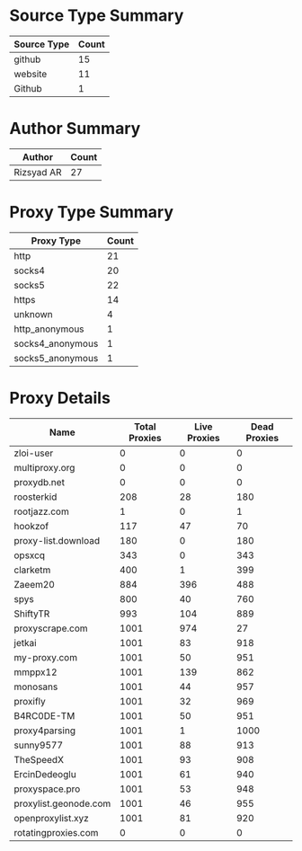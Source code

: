 # Source Type Summary

| Source Type | Count |
|-------------|-------|
| github | 15 |
| website | 11 |
| Github | 1 |


# Author Summary

| Author | Count |
|--------|-------|
| Rizsyad AR | 27 |


# Proxy Type Summary

| Proxy Type | Count |
|------------|-------|
| http | 21 |
| socks4 | 20 |
| socks5 | 22 |
| https | 14 |
| unknown | 4 |
| http_anonymous | 1 |
| socks4_anonymous | 1 |
| socks5_anonymous | 1 |


# Proxy Details

| Name | Total Proxies | Live Proxies | Dead Proxies |
|------|---------------|--------------|---------------|
| zloi-user | 0 | 0 | 0 |
| multiproxy.org | 0 | 0 | 0 |
| proxydb.net | 0 | 0 | 0 |
| roosterkid | 208 | 28 | 180 |
| rootjazz.com | 1 | 0 | 1 |
| hookzof | 117 | 47 | 70 |
| proxy-list.download | 180 | 0 | 180 |
| opsxcq | 343 | 0 | 343 |
| clarketm | 400 | 1 | 399 |
| Zaeem20 | 884 | 396 | 488 |
| spys | 800 | 40 | 760 |
| ShiftyTR | 993 | 104 | 889 |
| proxyscrape.com | 1001 | 974 | 27 |
| jetkai | 1001 | 83 | 918 |
| my-proxy.com | 1001 | 50 | 951 |
| mmppx12 | 1001 | 139 | 862 |
| monosans | 1001 | 44 | 957 |
| proxifly | 1001 | 32 | 969 |
| B4RC0DE-TM | 1001 | 50 | 951 |
| proxy4parsing | 1001 | 1 | 1000 |
| sunny9577 | 1001 | 88 | 913 |
| TheSpeedX | 1001 | 93 | 908 |
| ErcinDedeoglu | 1001 | 61 | 940 |
| proxyspace.pro | 1001 | 53 | 948 |
| proxylist.geonode.com | 1001 | 46 | 955 |
| openproxylist.xyz | 1001 | 81 | 920 |
| rotatingproxies.com | 0 | 0 | 0 |
